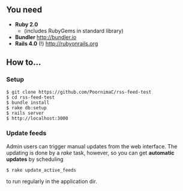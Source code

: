 ## You need

* **Ruby 2.0**
    * (includes RubyGems in standard library)
* **Bundler** http://bundler.io
* **Rails 4.0** (!) http://rubyonrails.org


## How to...

### Setup

    $ git clone https://github.com/PoornimaC/rss-feed-test
    $ cd rss-feed-test
    $ bundle install
    $ rake db:setup
    $ rails server
    $ http://localhost:3000
    
### Update feeds

Admin users can trigger manual updates from the web interface. The updating is done by a *rake* task, however, so you can get **automatic updates** by scheduling

    $ rake update_active_feeds
    
to run regularly in the application dir.

